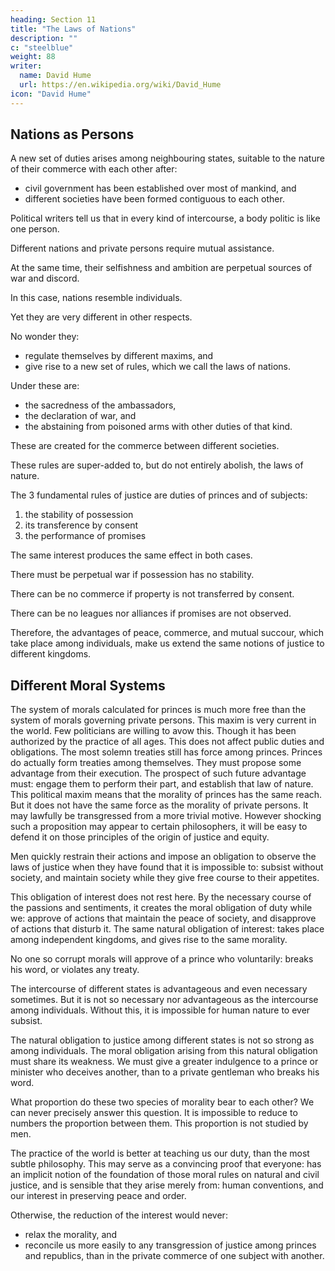 ```yaml
---
heading: Section 11
title: "The Laws of Nations"
description: ""
c: "steelblue"
weight: 88
writer:
  name: David Hume
  url: https://en.wikipedia.org/wiki/David_Hume
icon: "David Hume"
---
```



## Nations as Persons

A new set of duties arises among neighbouring states, suitable to the nature of their commerce with each other after:

- civil government has been established over most of mankind, and
- different societies have been formed contiguous to each other.

Political writers tell us that in every kind of intercourse, a body politic is like one person.

Different nations and private persons require mutual assistance.

At the same time, their selfishness and ambition are perpetual sources of war and discord.

In this case, nations resemble individuals.

Yet they are very different in other respects.

No wonder they:
- regulate themselves by different maxims, and
- give rise to a new set of rules, which we call the laws of nations.

Under these are:
- the sacredness of the ambassadors,
- the declaration of war, and
- the abstaining from poisoned arms with other duties of that kind.

These are created for the commerce between different societies.

These rules are super-added to, but do not entirely abolish, the laws of nature.

The 3 fundamental rules of justice are duties of princes and of subjects:

1. the stability of possession
2. its transference by consent
3. the performance of promises

The same interest produces the same effect in both cases.

There must be perpetual war if possession has no stability.

There can be no commerce if property is not transferred by consent.

There can be no leagues nor alliances if promises are not observed.

Therefore, the advantages of peace, commerce, and mutual succour, which take place among individuals, make us extend the same notions of justice to different kingdoms.



## Different Moral Systems

The system of morals calculated for princes is much more free than the system of morals governing private persons.
        This maxim is very current in the world.
        Few politicians are willing to avow this.
        Though it has been authorized by the practice of all ages.
    This does not affect public duties and obligations.
        The most solemn treaties still has force among princes.
        Princes do actually form treaties among themselves.
            They must propose some advantage from their execution.
            The prospect of such future advantage must:
                engage them to perform their part, and
                establish that law of nature.
    This political maxim means that the morality of princes has the same reach.
        But it does not have the same force as the morality of private persons.
        It may lawfully be transgressed from a more trivial motive.
    However shocking such a proposition may appear to certain philosophers, it will be easy to defend it on those principles of the origin of justice and equity.

Men quickly restrain their actions and impose an obligation to observe the laws of justice when they have found that it is impossible to:
        subsist without society, and
        maintain society while they give free course to their appetites.

This obligation of interest does not rest here.
        By the necessary course of the passions and sentiments, it creates the moral obligation of duty while we:
            approve of actions that maintain the peace of society, and
            disapprove of actions that disturb it.
    The same natural obligation of interest:
        takes place among independent kingdoms, and
        gives rise to the same morality.

No one so corrupt morals will approve of a prince who voluntarily:
        breaks his word, or
        violates any treaty.

The intercourse of different states is advantageous and even necessary sometimes.
        But it is not so necessary nor advantageous as the intercourse among individuals.
        Without this, it is impossible for human nature to ever subsist.

The natural obligation to justice among different states is not so strong as among individuals.
        The moral obligation arising from this natural obligation must share its weakness.
        We must give a greater indulgence to a prince or minister who deceives another, than to a private gentleman who breaks his word.

What proportion do these two species of morality bear to each other?
        We can never precisely answer this question.
        It is impossible to reduce to numbers the proportion between them.
            This proportion is not studied by men.

The practice of the world is better at teaching us our duty, than the most subtle philosophy.
        This may serve as a convincing proof that everyone:
            has an implicit notion of the foundation of those moral rules on natural and civil justice, and
            is sensible that they arise merely from:
                human conventions, and
                our interest in preserving peace and order.

Otherwise, the reduction of the interest would never:
- relax the morality, and
- reconcile us more easily to any transgression of justice among princes and republics, than in the private commerce of one subject with another.

